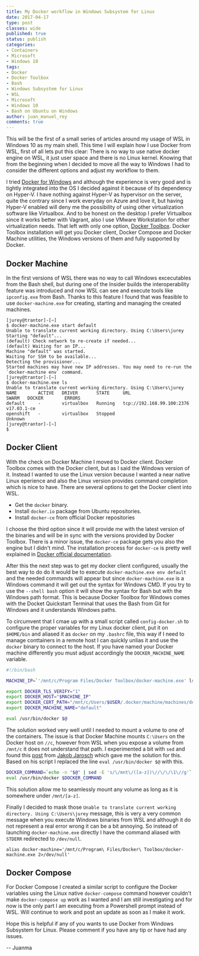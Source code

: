 ```yaml
---
title: My Docker workflow in Windows Subsystem for Linux
date: 2017-04-17
type: post
classes: wide
published: true
status: publish
categories:
- Containers
- Microsoft
- Windows 10
tags:
- Docker
- Docker Toolbox
- Bash
- Windows Subsystem for Linux
- WSL
- Microsoft
- Windows 10
- Bash on Ubuntu on Windows
author: juan_manuel_rey
comments: true
---
```


This will be the first of a small series of articles around my usage of WSL in Windows 10 as my main shell. This time I will explain how I use Docker from WSL, first of all lets put this clear: There is no way to use native docker engine on WSL, it just user space and there is no Linux kernel. Knowing that from the beginning when I decided to move all the way to Windows I had to consider the different options and adjust my workflow to them.

I tried [Docker for Windows](https://www.docker.com/docker-windows) and although the experience is very good and is tightly integrated into the OS I decided against it because of its dependency on Hyper-V. I have nothing against Hyper-V as hypervisor on the server, quite the contrary since I work everyday on Azure and love it, but having Hyper-V enabled will deny me the possibility of using other virtualization software like Virtualbox. And to be honest on the desktop I prefer Virtualbox since it works better with Vagrant, also I use VMware Workstation for other virtualization needs. That left with only one option, [Docker Toolbox](https://www.docker.com/products/docker-toolbox). Docker Toolbox installation will get you Docker client, Docker Compose and Docker Machine utilities, the Windows versions of them and fully supported by Docker.

## Docker Machine

In the first versions of WSL there was no way to call Windows excecutables from the Bash shell, but during one of the Insider builds the interoperability feature was introduced and now WSL can see and execute tools like `ipconfig.exe` from Bash. Thanks to this feature I found that was feasible to use `docker-machine.exe` for creating, starting and managing the created machines.

```text
[jurey@trantor]-[~]
$ docker-machine.exe start default
Unable to translate current working directory. Using C:\Users\jurey
Starting "default"...
(default) Check network to re-create if needed...
(default) Waiting for an IP...
Machine "default" was started.
Waiting for SSH to be available...
Detecting the provisioner...
Started machines may have new IP addresses. You may need to re-run the `docker-machine env` command.
[jurey@trantor]-[~]
$ docker-machine.exe ls
Unable to translate current working directory. Using C:\Users\jurey
NAME        ACTIVE   DRIVER       STATE     URL                         SWARM   DOCKER        ERRORS
default     -        virtualbox   Running   tcp://192.168.99.100:2376           v17.03.1-ce
openshift   -        virtualbox   Stopped                                       Unknown
[jurey@trantor]-[~]  
$
```

## Docker Client

With the check on Docker Machine I moved to Docker client. Docker Toolbox comes with the Docker client, but as I said the Windows version of it. Instead I wanted to use the Linux version because I wanted a near native Linux eperience and also the Linux version provides command completion which is nice to have. There are several options to get the Docker client into WSL.

- Get the `docker` binary.
- Install `docker.io` package from Ubuntu repositories.
- Install `docker-ce` from official Docker repositories

I choose the third option since it will provide me with the latest version of the binaries and will be in sync with the versions provided by Docker Toolbox. There is a minor issue, the `docker-ce` package gets you also the engine but I didn't mind. The installation process for `docker-ce` is pretty well explained in [Docker official documentation](https://docs.docker.com/engine/installation/linux/ubuntu/).

After this the next step was to get my docker client configured, usually the best way to do do it would be to execute `docker-machine.exe env default` and the needed commands will appear but since `docker-machine.exe` is a Windows command it will get out the syntax for Windows CMD. If you try to use the `--shell bash` option it will show the syntax for Bash but with the Windows path format. This is because Docker Toolbox for Windows comes with the Docket Quickstart Terminal that uses the Bash from Git for Windows and it understands Windows paths.

To circumvent that I cmae up with a small script called `config-docker.sh` to configure the proper variables for my Linux docker client, put it on `$HOME/bin` and aliased it as `docker` on my `.bashrc` file, this way if I need to manage conttainers in a remote host I can quickly unlias it and use the `docker` binary to connect to the host. If you have named your Docker machine differently you must adjust accordingly the `DOCKER_MACHINE_NAME` variable.

```bash
#!/bin/bash

MACHINE_IP=`'/mnt/c/Program Files/Docker Toolbox/docker-machine.exe' ls 2>/dev/null | grep default | awk '{ print $5}'`

export DOCKER_TLS_VERIFY="1"
export DOCKER_HOST="$MACHINE_IP"
export DOCKER_CERT_PATH="/mnt/c/Users/$USER/.docker/machine/machines/default"
export DOCKER_MACHINE_NAME="default"

eval /usr/bin/docker $@
```

The solution worked very well until I needed to mount a volume to one of the containers. The issue is that Docker Machine mounts `C:\Users` on the Docker host on `//c`, however from WSL when you expose a volume from `/mnt/c` it does not understand that path. I experimented a bit with `sed` and found this [post](https://jakob.soy/blog/2017/run-docker-from-wsl/) from [Jakob Jarosch](https://twitter.com/foxylion) which gave me the solution for this. Based on his script I replaced the line `eval /usr/bin/docker $@` with this.

```bash
DOCKER_COMMAND=`echo -n "$@" | sed -E 's/\/mnt\/([a-z])\//\/\/\1\//g'`
eval /usr/bin/docker $DOCKER_COMMAND
```

This solution allow me to seamlessly mount any volume as long as it is somewhere under `/mnt/[a-z]`.

Finally I decided to mask those `Unable to translate current working directory. Using C:\Users\jurey` message, this is very a very common message when you execute Windows binaries from WSL and although it do not represent a real error wrong it can be a bit annoying. So instead of launching `docker-machine.exe` directly I have the command aliased with `STDERR` redirected to `/dev/null`.

```text
alias docker-machine='/mnt/c/Program\ Files/Docker\ Toolbox/docker-machine.exe 2>/dev/null'
```

## Docker Compose

For Docker Compose I created a similar script to configure the Docker variables using the Linux native `docker-compose` command however couldn't make `docker-compose up` work as I wanted and I am still investigating and for now is the only part I am executing from a Powershell prompt instead of WSL. Will continue to work and post an update as soon as I make it work.

Hope this is helpful if any of you wants to use Docker from Windows Subsystem for Linux. Please comment if you have any tip or have had any issues.

-- Juanma
